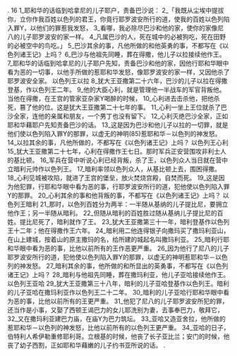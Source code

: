 . 16 
1_耶和华的话临到哈拿尼的儿子耶户，责备巴沙说： 2_「我既从尘埃中提拔你，立你作我百姓以色列的君王，你竟行耶罗波安所行的道，使我的百姓以色列陷入罪Y，以他们的罪惹我发怒， 3_看哪，我必除尽巴沙和他的家，使你的家像尼八的儿子耶罗波安的家一样。 4_凡属巴沙的人，死在城中的必被狗吃，死在田野的必被空中的鸟吃。」 
5_巴沙其余的事，凡他所做的和他英勇的事，不都写在《以色列诸王记》上吗？ 6_巴沙与他祖先同睡，葬在得撒，他儿子以拉接续他作王。 7_耶和华的话临到哈拿尼的儿子耶户先知，责备巴沙和他的家，因他行耶和华眼中看为恶的一切事，以他手所做的惹耶和华发怒，像耶罗波安的家一样，又因他杀了耶罗波安全家。 
以色列王以拉 
8_犹大王亚撒第二十六年，巴沙的儿子以拉在得撒登基，作以色列王二年。 9_他的大臣心利，就是管理他一半战车的军官背叛他。当他在得撒，在王宫的管家亚杂家Y喝醉的时候， 10_心利进去击杀他，把他杀死，篡了他的位。这是犹大王亚撒第二十七年的事。 
11_心利一坐上王位就杀了巴沙全家，连他的亲属和朋友，一个男丁也没有留下。 12_心利灭绝巴沙全家，正如耶和华藉耶户先知责备巴沙的话。 13_这是因为巴沙和他儿子以拉的一切罪，就是他们使以色列陷入罪Y的那罪，以虚无的神明(85)惹耶和华－以色列的神发怒。 14_以拉其余的事，凡他所做的，不都写在《以色列诸王记》上吗？ 
以色列王心利 
15_犹大王亚撒第二十七年，心利在得撒作王七日。那时军兵正安营围攻非利士人的基比顿。 16_军兵在营中听说心利已经背叛，杀了王，以色列众人当日就在营中立暗利元帅作以色列王。 17_暗利率领以色列众人，从基比顿上去，围困得撒。 18_心利见城被攻陷，就进了王宫的堡垒，放火焚烧宫殿，自焚而死。 19_这是因为他犯罪，行耶和华眼中看为恶的事，行耶罗波安所行的道，犯他使以色列陷入罪Y的那罪。 20_心利其余的事和他背叛的事，不都写在《以色列诸王记》上吗？ 
以色列王暗利 
21_那时，以色列百姓分为两半：一半随从基纳的儿子提比尼，要拥立他作王；另一半随从暗利。 22_但随从暗利的百姓胜过随从基纳儿子提比尼的百姓。提比尼死了，暗利就作了王。 23_犹大王亚撒第三十一年，暗利登基作以色列王十二年；他在得撒作王六年。 24_暗利用二他连得银子向撒玛买了撒玛利亚山，在山上建城，按着山的原主撒玛的名，给所建的城起名叫撒玛利亚。 
25_暗利行耶和华眼中看为恶的事，比他以前所有的王作恶更严重。 26_因为他行了尼八的儿子耶罗波安所行的道，犯他使以色列陷入罪Y的那罪，以虚无的神明惹耶和华－以色列的神发怒。 27_暗利其余的事，他所做的和所显出的英勇事，不都写在《以色列诸王记》上吗？ 28_暗利与他祖先同睡，葬在撒玛利亚，他儿子亚哈接续他作王。 
以色列王亚哈 
29_犹大王亚撒第三十八年，暗利的儿子亚哈登基作以色列王。暗利的儿子亚哈在撒玛利亚作以色列王二十二年。 30_暗利的儿子亚哈行耶和华眼中看为恶的事，比他以前所有的王更严重。 31_他犯了尼八的儿子耶罗波安所犯的罪，还当作是小事，又娶了西顿王谒巴力的女儿耶洗别为妻，去事奉巴力，敬拜它， 32_又在撒玛利亚建巴力庙，在庙Y为巴力筑坛。 33_亚哈又造亚舍拉，他所做的惹耶和华－以色列的神发怒，比他以前所有的以色列王更严重。 34_亚哈的日子，伯特利人希伊勒重修耶利哥。立根基的时候，他丧了长子亚比兰；安门的时候，他丧了幼子西割，正如耶和华藉嫩的儿子约书亚所说的话。 
 .